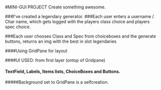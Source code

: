 #MINI-GUI PROJECT Create something awesome.

###I've created a legendary generator.
###Each user enters a username / Char name, which gets logged with the players class choice and players spec choice.

###Each user chooses Class and Spec from choiceboxes and the generate buttons, returns an img with the best in slot legendaries

####Using GridPane for layout

####UI USED: from first layer (ontop of Gridpane)
#### TextField, Labels, Items lists, ChoiceBoxes and Buttons.


#####Background set to GridPane is a selfcreation.